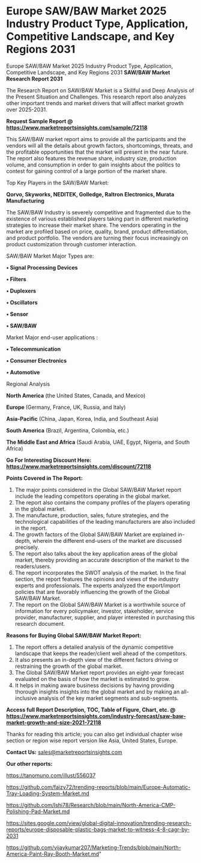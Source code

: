 # Europe SAW/BAW Market 2025 Industry Product Type, Application, Competitive Landscape, and Key Regions 2031
Europe SAW/BAW Market 2025 Industry Product Type, Application, Competitive Landscape, and Key Regions 2031
<strong>SAW/BAW Market Research Report 2031</strong>

The Research Report on SAW/BAW Market is a Skillful and Deep Analysis of the Present Situation and Challenges. This research report also analyzes other important trends and market drivers that will affect market growth over 2025-2031.

<strong>Request Sample Report @ <a href=https://www.marketreportsinsights.com/sample/72118>https://www.marketreportsinsights.com/sample/72118</a></strong>

This SAW/BAW market report aims to provide all the participants and the vendors will all the details about growth factors, shortcomings, threats, and the profitable opportunities that the market will present in the near future. The report also features the revenue share, industry size, production volume, and consumption in order to gain insights about the politics to contest for gaining control of a large portion of the market share.

Top Key Players in the SAW/BAW Market:

<strong>Qorvo, Skyworks, NEDITEK, Golledge, Raltron Electronics, Murata Manufacturing</strong>

The SAW/BAW Industry is severely competitive and fragmented due to the existence of various established players taking part in different marketing strategies to increase their market share. The vendors operating in the market are profiled based on price, quality, brand, product differentiation, and product portfolio. The vendors are turning their focus increasingly on product customization through customer interaction.

SAW/BAW Market Major Types are:

<strong>• Signal Processing Devices

• Filters

• Duplexers

• Oscillators

• Sensor

• SAW/BAW</strong>

Market Major end-user applications :

<strong>• Telecommunication

• Consumer Electronics

• Automotive</strong>

Regional Analysis

</u><strong><b>North America</b></strong> (the United States, Canada, and Mexico)

<strong><b>Europe </b></strong>(Germany, France, UK, Russia, and Italy)

<strong><b>Asia-Pacific</b></strong> (China, Japan, Korea, India, and Southeast Asia)

<strong><b>South America</b></strong> (Brazil, Argentina, Colombia, etc.)

<strong><b>The Middle East and Africa</b></strong> (Saudi Arabia, UAE, Egypt, Nigeria, and South Africa)

<strong>Go For Interesting Discount Here: <a href=https://www.marketreportsinsights.com/discount/72118>https://www.marketreportsinsights.com/discount/72118</a></strong>

<strong>Points Covered in The Report:</strong>
<ol>
  <li>The major points considered in the Global SAW/BAW Market report include the leading competitors operating in the global market.</li>
  <li>The report also contains the company profiles of the players operating in the global market.</li>
  <li>The manufacture, production, sales, future strategies, and the technological capabilities of the leading manufacturers are also included in the report.</li>
  <li>The growth factors of the Global SAW/BAW Market are explained in-depth, wherein the different end-users of the market are discussed precisely.</li>
  <li>The report also talks about the key application areas of the global market, thereby providing an accurate description of the market to the readers/users.</li>
  <li>The report incorporates the SWOT analysis of the market. In the final section, the report features the opinions and views of the industry experts and professionals. The experts analyzed the export/import policies that are favorably influencing the growth of the Global SAW/BAW Market.</li>
  <li>The report on the Global SAW/BAW Market is a worthwhile source of information for every policymaker, investor, stakeholder, service provider, manufacturer, supplier, and player interested in purchasing this research document.</li>
</ol>
<strong>Reasons for Buying Global SAW/BAW Market Report:</strong>

<ol>
  <li>The report offers a detailed analysis of the dynamic competitive landscape that keeps the reader/client well ahead of the competitors.</li>
  <li>It also presents an in-depth view of the different factors driving or restraining the growth of the global market.</li>
  <li>The Global SAW/BAW Market report provides an eight-year forecast evaluated on the basis of how the market is estimated to grow.</li>
  <li>It helps in making aware business decisions by having providing thorough insights insights into the global market and by making an all-inclusive analysis of the key market segments and sub-segments.</li>
</ol>
<strong>Access full Report Description, TOC, Table of Figure, Chart, etc. @ <a href=https://www.marketreportsinsights.com/industry-forecast/saw-baw-market-growth-and-size-2021-72118>https://www.marketreportsinsights.com/industry-forecast/saw-baw-market-growth-and-size-2021-72118</a></strong>


Thanks for reading this article; you can also get individual chapter wise section or region wise report version like Asia, United States, Europe.

<strong>Contact Us:</strong>
sales@marketreportsinsights.com

<strong>Our other reports:</strong>

<a href=https://tanomuno.com/illust/556037>https://tanomuno.com/illust/556037</a>

<a href=https://github.com/faizy72/trending-reports/blob/main/Europe-Automatic-Tray-Loading-System-Market.md>https://github.com/faizy72/trending-reports/blob/main/Europe-Automatic-Tray-Loading-System-Market.md</a>

<a href=https://github.com/Ishi78/Research/blob/main/North-America-CMP-Polishing-Pad-Market.md>https://github.com/Ishi78/Research/blob/main/North-America-CMP-Polishing-Pad-Market.md</a>

<a href=https://sites.google.com/view/global-digital-innovation/trending-research-reports/europe-disposable-plastic-bags-market-to-witness-4-8-cagr-by-2031>https://sites.google.com/view/global-digital-innovation/trending-research-reports/europe-disposable-plastic-bags-market-to-witness-4-8-cagr-by-2031</a>

<a href=https://github.com/vijaykumar207/Marketing-Trends/blob/main/North-America-Paint-Ray-Booth-Market.md>https://github.com/vijaykumar207/Marketing-Trends/blob/main/North-America-Paint-Ray-Booth-Market.md</a>"
